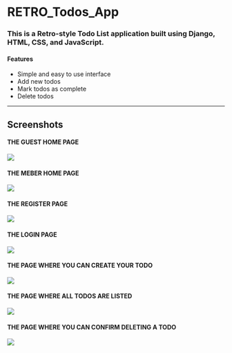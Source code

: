 # RETRO_Todos_App
<h3>This is a Retro-style Todo List application built using Django, HTML, CSS, and JavaScript.</h3>
<h4>Features</h4>
<ul>
<li>Simple and easy to use interface</li>
<li>Add new todos</li>
<li>Mark todos as complete</li>
<li>Delete todos</li>
</ul>
<hr>
<h2>Screenshots</h2>
<h4>THE GUEST HOME PAGE</h4>
<img src="https://user-images.githubusercontent.com/101170188/228862343-6042647c-79af-4601-9e20-b4e7ab9ce22c.jpg">
<h4>THE MEBER HOME PAGE</h4>
<img src="https://user-images.githubusercontent.com/101170188/228862361-a3a5090d-1b23-4c4d-b28b-1276f157403b.jpg">
<h4>THE REGISTER PAGE</h4>
<img src="https://user-images.githubusercontent.com/101170188/228862385-26df90c8-1e60-416d-a82c-8c87f1fddbbc.jpg">
<h4>THE LOGIN PAGE</h4>
<img src="https://user-images.githubusercontent.com/101170188/228862401-49c9bf09-316b-46c1-ad2d-8cac0f848c0e.jpg">
<h4>THE PAGE WHERE YOU CAN CREATE YOUR TODO</h4>
<img src="https://user-images.githubusercontent.com/101170188/228862463-77ad5890-b3cd-4b9c-bbcf-9f8417fa1653.jpg">
<h4>THE PAGE WHERE ALL TODOS ARE LISTED</h4>
<img src="https://user-images.githubusercontent.com/101170188/228862496-d903a2aa-c1dd-4709-9542-445ad103f238.jpg">
<h4>THE PAGE WHERE YOU CAN CONFIRM DELETING A TODO</h4>
<img src="https://user-images.githubusercontent.com/101170188/228862512-165afc24-f7f0-452a-a18d-f674c6c30dee.jpg">
